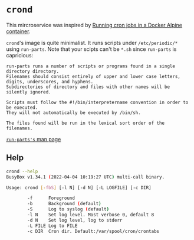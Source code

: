 # `crond`
This mircroservice was inspired by [Running cron jobs in a Docker Alpine container](https://devopsheaven.com/cron/docker/alpine/linux/2017/10/30/run-cron-docker-alpine.html).

`crond`'s image is quite minimalist.
It runs scripts under `/etc/periodic/*` using `run-parts`.
Note that your scipts can't be `*.sh` since `run-parts` is capricious:
```
run-parts runs a number of scripts or programs found in a single directory directory.
Filenames should consist entirely of upper and lower case letters, digits, underscores, and hyphens.
Subdirectories of directory and files with other names will be silently ignored.

Scripts	must follow the #!/bin/interpretername convention in order to be executed.
They will not automatically be executed by /bin/sh.

The files found will be run in the lexical sort order of the filenames.
```
[`run-parts's` man page](https://nixdoc.net/man-pages/Linux/man8/run-parts.8.html)


## Help
```bash
crond --help
BusyBox v1.34.1 (2022-04-04 10:19:27 UTC) multi-call binary.

Usage: crond [-fbS] [-l N] [-d N] [-L LOGFILE] [-c DIR]

        -f      Foreground
        -b      Background (default)
        -S      Log to syslog (default)
        -l N    Set log level. Most verbose 0, default 8
        -d N    Set log level, log to stderr
        -L FILE Log to FILE
        -c DIR  Cron dir. Default:/var/spool/cron/crontabs
```

